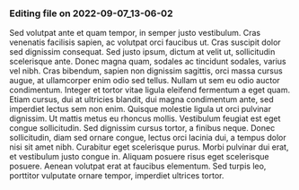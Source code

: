 

### Editing file on 2022-09-07_13-06-02

Sed volutpat ante et quam tempor, in semper justo vestibulum. Cras venenatis facilisis sapien, ac volutpat orci faucibus ut. Cras suscipit dolor sed dignissim consequat. Sed justo ipsum, dictum at velit ut, sollicitudin scelerisque ante. Donec magna quam, sodales ac tincidunt sodales, varius vel nibh. Cras bibendum, sapien non dignissim sagittis, orci massa cursus augue, at ullamcorper enim odio sed tellus. Nullam ut sem eu odio auctor condimentum.
Integer et tortor vitae ligula eleifend fermentum a eget quam. Etiam cursus, dui at ultricies blandit, dui magna condimentum ante, sed imperdiet lectus sem non enim. Quisque molestie ligula ut orci pulvinar dignissim. Ut mattis metus eu rhoncus mollis. Vestibulum feugiat est eget congue sollicitudin. Sed dignissim cursus tortor, a finibus neque. Donec sollicitudin, diam sed ornare congue, lectus orci lacinia dui, a tempus dolor nisi sit amet nibh. Curabitur eget scelerisque purus. Morbi pulvinar dui erat, et vestibulum justo congue in. Aliquam posuere risus eget scelerisque posuere. Aenean volutpat erat at faucibus elementum. Sed turpis leo, porttitor vulputate ornare tempor, imperdiet ultrices tortor.


